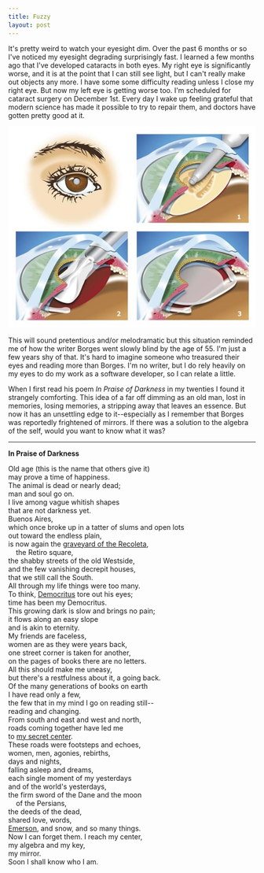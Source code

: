 ```yaml
---
title: Fuzzy
layout: post
---
```



It's pretty weird to watch your eyesight dim. Over the past 6 months or so I've
noticed my eyesight degrading surprisingly fast. I learned a few months ago
that I've developed cataracts in both eyes. My right eye is significantly
worse, and it is at the point that I can still see light, but I can't really
make out objects any more. I have some some difficulty reading unless
I close my right eye. But now my left eye is getting worse too. I'm scheduled
for cataract surgery on December 1st. Every day I wake up feeling grateful that
modern science has made it possible to try to repair them, and doctors have
gotten pretty good at it.

<img class="img-responsive" src="/images/cataract-surgery-diagram.jpg">

This will sound pretentious and/or melodramatic but this situation reminded me
of how the writer Borges went slowly blind by the age of 55. I'm just a few
years shy of that. It's hard to imagine someone who treasured their eyes and
reading more than Borges. I'm no writer, but I do rely heavily on my eyes to do
my work as a software developer, so I can relate a little.

When I first read his poem *In Praise of Darkness* in my twenties I found it
strangely comforting. This idea of a far off dimming as an old man, lost in
memories, losing memories, a stripping away that leaves an essence. But now it
has an unsettling edge to it--especially as I remember that Borges was
reportedly frightened of mirrors. If there was a solution to the algebra of the
self, would you want to know what it was?


---

**In Praise of Darkness**

Old age (this is the name that others give it)   
may prove a time of happiness.  
The animal is dead or nearly dead;  
man and soul go on.  
I live among vague whitish shapes  
that are not darkness yet.  
Buenos Aires,  
which once broke up in a tatter of slums and open lots  
out toward the endless plain,  
is now again the [graveyard of the Recoleta],  
&nbsp;&nbsp;&nbsp;&nbsp;the Retiro square,  
the shabby streets of the old Westside,  
and the few vanishing decrepit houses,  
that we still call the South.  
All through my life things were too many.  
To think, [Democritus] tore out his eyes;  
time has been my Democritus.  
This growing dark is slow and brings no pain;  
it flows along an easy slope  
and is akin to eternity.  
My friends are faceless,  
women are as they were years back,  
one street corner is taken for another,  
on the pages of books there are no letters.  
All this should make me uneasy,  
but there's a restfulness about it, a going back.  
Of the many generations of books on earth  
I have read only a few,  
the few that in my mind I go on reading still--  
reading and changing.  
From south and east and west and north,  
roads coming together have led me  
to [my secret center].  
These roads were footsteps and echoes,  
women, men, agonies, rebirths,  
days and nights,  
falling asleep and dreams,  
each single moment of my yesterdays  
and of the world's yesterdays,  
the firm sword of the Dane and the moon  
&nbsp;&nbsp;&nbsp;&nbsp;of the Persians,  
the deeds of the dead,  
shared love, words,  
[Emerson], and snow, and so many things.  
Now I can forget them. I reach my center,  
my algebra and my key,  
my mirror.  
Soon I shall know who I am.  

[graveyard of the Recoleta]: https://en.wikipedia.org/wiki/La_Recoleta_Cemetery
[Democritus]: https://en.wikipedia.org/wiki/Democritus
[Emerson]: https://ronnowpoetry.com/contents/borges/Emerson.html
[my secret center]: https://www.youtube.com/watch?v=j_96jT0P3tI
